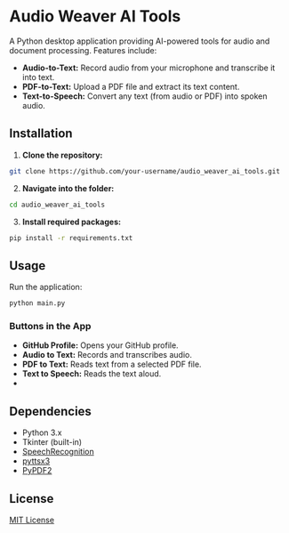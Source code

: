 # Audio Weaver AI Tools
A Python desktop application providing AI-powered tools for audio and document processing. Features include:

- **Audio-to-Text:** Record audio from your microphone and transcribe it into text.
- **PDF-to-Text:** Upload a PDF file and extract its text content.
- **Text-to-Speech:** Convert any text (from audio or PDF) into spoken audio.


## Installation

1. **Clone the repository:**
```bash
git clone https://github.com/your-username/audio_weaver_ai_tools.git
```

2. **Navigate into the folder:**
```bash
cd audio_weaver_ai_tools
```

3. **Install required packages:**
```bash
pip install -r requirements.txt
```

## Usage
Run the application:
```bash
python main.py
```
### Buttons in the App
- **GitHub Profile:** Opens your GitHub profile.
- **Audio to Text:** Records and transcribes audio.
- **PDF to Text:** Reads text from a selected PDF file.
- **Text to Speech:** Reads the text aloud.
- 
## Dependencies
- Python 3.x
- Tkinter (built-in)
- [SpeechRecognition](https://pypi.org/project/SpeechRecognition/)
- [pyttsx3](https://pypi.org/project/pyttsx3/)
- [PyPDF2](https://pypi.org/project/PyPDF2/)


## License
[MIT License](https://opensource.org/licenses/MIT)
